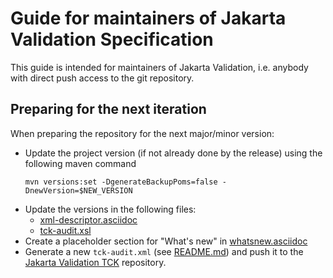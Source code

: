 # Guide for maintainers of Jakarta Validation Specification

This guide is intended for maintainers of Jakarta Validation,
i.e. anybody with direct push access to the git repository.

## Preparing for the next iteration

When preparing the repository for the next major/minor version:

* Update the project version (if not already done by the release) using the following maven command
    ```
    mvn versions:set -DgenerateBackupPoms=false -DnewVersion=$NEW_VERSION
    ```
* Update the versions in the following files: 
  * [xml-descriptor.asciidoc](sources/xml-descriptor.asciidoc)
  * [tck-audit.xsl](tck-audit.xsl)
* Create a placeholder section for "What's new" in [whatsnew.asciidoc](sources/whatsnew.asciidoc)
* Generate a new `tck-audit.xml` (see [README.md](README.md)) and push it to the [Jakarta Validation TCK](https://github.com/jakartaee/validation-tck) repository.
